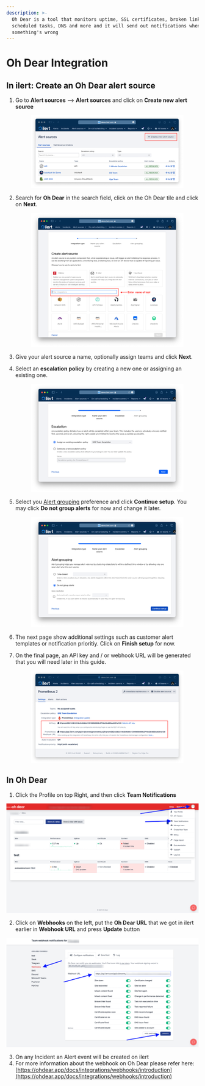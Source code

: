 ```yaml
---
description: >-
  Oh Dear is a tool that monitors uptime, SSL certificates, broken links,
  scheduled tasks, DNS and more and it will send out notifications when
  something's wrong
---
```


# Oh Dear Integration

## In ilert: Create an Oh Dear alert source

1.  Go to **Alert sources** --> **Alert sources** and click on **Create new alert source**

    <figure><img src="../../.gitbook/assets/Screenshot 2023-08-28 at 10.21.10.png" alt=""><figcaption></figcaption></figure>
2.  Search for **Oh Dear** in the search field, click on the Oh Dear tile and click on **Next**.&#x20;

    <figure><img src="../../.gitbook/assets/Screenshot 2023-08-28 at 10.24.23.png" alt=""><figcaption></figcaption></figure>
3. Give your alert source a name, optionally assign teams and click **Next**.
4.  Select an **escalation policy** by creating a new one or assigning an existing one.

    <figure><img src="../../.gitbook/assets/Screenshot 2023-08-28 at 11.37.47.png" alt=""><figcaption></figcaption></figure>
5.  Select you [Alert grouping](../../alerting/alert-sources.md#alert-grouping) preference and click **Continue setup**. You may click **Do not group alerts** for now and change it later.&#x20;

    <figure><img src="../../.gitbook/assets/Screenshot 2023-08-28 at 11.38.24.png" alt=""><figcaption></figcaption></figure>
6. The next page show additional settings such as customer alert templates or notification prioritiy. Click on **Finish setup** for now.
7.  On the final page, an API key and / or webhook URL will be generated that you will need later in this guide.

    <figure><img src="../../.gitbook/assets/Screenshot 2023-08-28 at 11.47.34 (1).png" alt=""><figcaption></figcaption></figure>

## In Oh Dear

1. Click the Profile on top Right, and then click **Team Notifications**

![](../../.gitbook/assets/ohdear_notifications.png)

2. Click on **Webhooks** on the left, put the **Oh Dear URL** that we got in ilert earlier in **Webhook URL** and press **Update** button

![](../../.gitbook/assets/ohdear_webhook.png)

3. On any Incident an Alert event will be created on ilert
4. For more information about the webhook on Oh Dear please refer here: [https://ohdear.app/docs/integrations/webhooks/introduction](https://ohdear.app/docs/integrations/webhooks/introduction)

